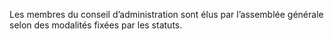 Les membres du conseil d’administration sont élus par l’assemblée générale selon des modalités fixées par les statuts.